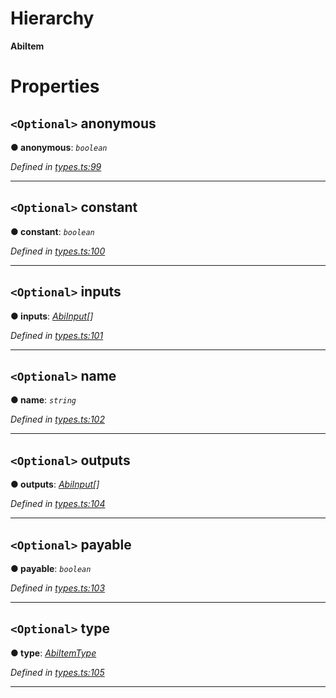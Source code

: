 

# Hierarchy

**AbiItem**

# Properties

<a id="anonymous"></a>

## `<Optional>` anonymous

**● anonymous**: *`boolean`*

*Defined in [types.ts:99](https://github.com/paritytech/js-libs/blob/90978f6/packages/abi/src/types.ts#L99)*

___
<a id="constant"></a>

## `<Optional>` constant

**● constant**: *`boolean`*

*Defined in [types.ts:100](https://github.com/paritytech/js-libs/blob/90978f6/packages/abi/src/types.ts#L100)*

___
<a id="inputs"></a>

## `<Optional>` inputs

**● inputs**: *[AbiInput](_types_.abiinput.md)[]*

*Defined in [types.ts:101](https://github.com/paritytech/js-libs/blob/90978f6/packages/abi/src/types.ts#L101)*

___
<a id="name"></a>

## `<Optional>` name

**● name**: *`string`*

*Defined in [types.ts:102](https://github.com/paritytech/js-libs/blob/90978f6/packages/abi/src/types.ts#L102)*

___
<a id="outputs"></a>

## `<Optional>` outputs

**● outputs**: *[AbiInput](_types_.abiinput.md)[]*

*Defined in [types.ts:104](https://github.com/paritytech/js-libs/blob/90978f6/packages/abi/src/types.ts#L104)*

___
<a id="payable"></a>

## `<Optional>` payable

**● payable**: *`boolean`*

*Defined in [types.ts:103](https://github.com/paritytech/js-libs/blob/90978f6/packages/abi/src/types.ts#L103)*

___
<a id="type"></a>

## `<Optional>` type

**● type**: *[AbiItemType](../modules/_types_.md#abiitemtype)*

*Defined in [types.ts:105](https://github.com/paritytech/js-libs/blob/90978f6/packages/abi/src/types.ts#L105)*

___

